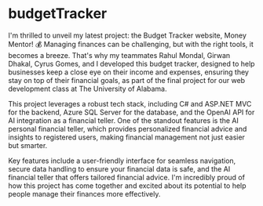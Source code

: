 # budgetTracker

I'm thrilled to unveil my latest project: the Budget Tracker website, Money Mentor! 💰 Managing finances can be challenging, but with the right tools, it becomes a breeze. That's why my teammates Rahul Mondal, Girwan Dhakal, Cyrus Gomes, and I developed this budget tracker, designed to help businesses keep a close eye on their income and expenses, ensuring they stay on top of their financial goals, as part of the final project for our web development class at The University of Alabama. 

This project leverages a robust tech stack, including C# and ASP.NET MVC for the backend, Azure SQL Server for the database, and the OpenAI API for AI integration as a financial teller. One of the standout features is the AI personal financial teller, which provides personalized financial advice and insights to registered users, making financial management not just easier but smarter.

Key features include a user-friendly interface for seamless navigation, secure data handling to ensure your financial data is safe, and the AI financial teller that offers tailored financial advice. I'm incredibly proud of how this project has come together and excited about its potential to help people manage their finances more effectively.
